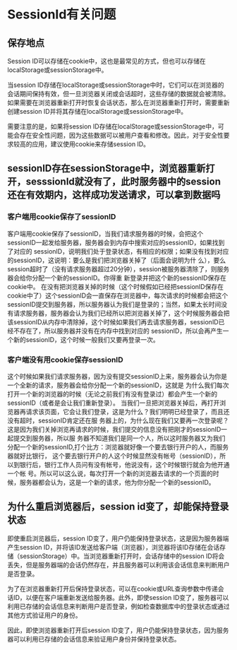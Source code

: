 # SessionId有关问题



## 保存地点

Session ID可以存储在cookie中，这也是最常见的方式，但也可以存储在localStorage或sessionStorage中。

当session ID存储在localStorage或sessionStorage中时，它们可以在浏览器的会话期间保持有效，但一旦浏览器关闭或会话超时，这些存储的数据就会被清除。如果需要在浏览器重新打开时恢复会话状态，那么在浏览器重新打开时，需要重新创建session ID并将其存储在localStorage或sessionStorage中。

需要注意的是，如果将session ID存储在localStorage或sessionStorage中，可能会存在安全性问题，因为这些数据可以被用户查看和修改。因此，对于安全性要求较高的应用，建议使用cookie来存储session ID。

## sessionID存在sessionStorage中，浏览器重新打开，sesssionId就没有了，此时服务器中的session还在有效期内，这样成功发送请求，可以拿到数据吗

### 客户端用cookie保存了sessionID

  客户端用cookie保存了sessionID，当我们请求服务器的时候，会把这个sessionID一起发给服务器，服务器会到内存中搜索对应的sessionID，如果找到了对应的 sessionID，说明我们处于登录状态，有相应的权限；如果没有找到对应的sessionID，这说明：要么是我们把浏览器关掉了（后面会说明为什 么），要么session超时了（没有请求服务器超过20分钟），session被服务器清除了，则服务器会给你分配一个新的sessionID。你得重 新登录并把这个新的sessionID保存在cookie中。 
在没有把浏览器关掉的时候（这个时候假如已经把sessionID保存在cookie中了）这个sessionID会一直保存在浏览器中，每次请求的时候都会把这个sessionID提交到服务器，所以服务器认为我们是登录的；当然，如果太长时间没有请求服务器，服务器会认为我们已经所以把浏览器关掉了，这个时候服务器会把该sessionID从内存中清除掉，这个时候如果我们再去请求服务器，sessionID已经不存在了，所以服务器并没有在内存中找到对应的 sessionID，所以会再产生一个新的sessionID，这个时候一般我们又要再登录一次。 

### 客户端没有用cookie保存sessionID

这个时候如果我们请求服务器，因为没有提交sessionID上来，服务器会认为你是一个全新的请求，服务器会给你分配一个新的sessionID，这就是 为什么我们每次打开一个新的浏览器的时候（无论之前我们有没有登录过）都会产生一个新的sessionID（或者是会让我们重新登录）。 
当我们一旦把浏览器关掉后，再打开浏览器再请求该页面，它会让我们登录，这是为什么？我们明明已经登录了，而且还没有超时，sessionID肯定还在服 务器上的，为什么现在我们又要再一次登录呢？这是因为我们关掉浏览再请求的时候，我们提交的信息没有把刚才的sessionID一起提交到服务器，所以服 务器不知道我们是同一个人，所以这时服务器又为我们分配一个新的sessionID,打个比方：浏览器就好像一个要去银行开户的人，而服务器就好比银行， 这个要去银行开户的人这个时候显然没有帐号（sessionID），所以到银行后，银行工作人员问有没有帐号，他说没有，这个时候银行就会为他开通一个帐 号。所以可以这么说，每次打开一个新的浏览器去请求的一个页面的时候，服务器都会认为，这是一个新的请求，他为你分配一个新的sessionID。

## 为什么重启浏览器后，session id变了，却能保持登录状态

即使重启浏览器后，session ID变了，用户仍能保持登录状态，这是因为服务器端产生session ID，并将该ID发送给客户端（浏览器），浏览器将该ID存储在会话存储（sessionStorage）中。当浏览器重新打开时，会话存储中的session ID将会丢失，但是服务器端的会话仍然存在，并且服务器可以利用该会话信息来判断用户是否登录。

为了在浏览器重新打开后保持登录状态，可以在cookie或URL查询参数中传递会话ID，以便在客户端重新发送给服务器。此外，即使session ID变了，服务器可以利用已存储的会话信息来判断用户是否登录，例如检查数据库中的登录状态或通过其他方式验证用户的身份。

因此，即使浏览器重新打开后session ID变了，用户仍能保持登录状态，因为服务器可以利用已存储的会话信息来验证用户身份并保持登录状态。
